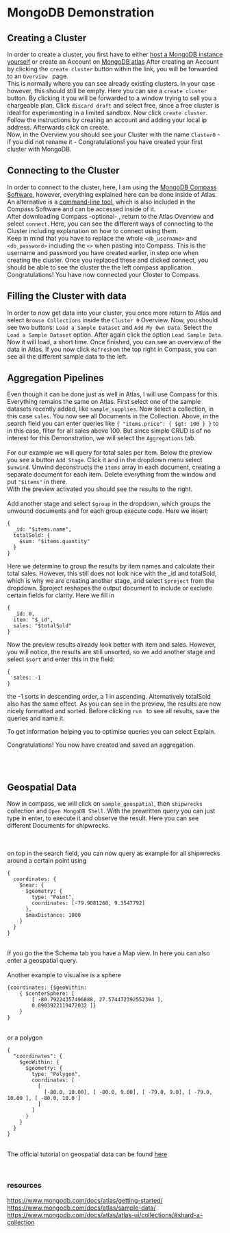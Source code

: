 # MongoDB Demonstration

## Creating a Cluster
In order to create a cluster, you first have to either [host a MongoDB instance yourself](https://www.mongodb.com/try/download/community) or create an Account on [MongoDB atlas](https://www.mongodb.com/products/platform/atlas-database)
After creating an Account by clicking the ```create cluster``` button within the link, you will be forwarded to an ```Overview ``` page. 
</br>
This is normally where you can see already existing clusters. In your case however, this should still be empty. Here you can see a ```create cluster``` button. By clicking it you will be forwarded to a window trying to sell you a chargeable plan. Click ```discard draft``` and select free, since a free cluster is ideal for experimenting in a limited sandbox. Now click ```create cluster```.
</br>
Follow the instructions by creating an account and adding your local ip address. Afterwards click on create.
</br>
Now, in the Overview you should see your Cluster with the name ```Cluster0``` - if you did not rename it - 
Congratulations! you have created your first cluster with MongoDB.

## Connecting to the Cluster

In order to connect to the cluster, here, I am using the [MongoDB Compass Software](https://www.mongodb.com/try/download/compass), however, everything explained here can be done inside of Atlas. </br>
An alternative is a [command-line tool](https://www.mongodb.com/try/download/database-tools), which is also included in the Compass Software and can be accessed inside of it. </br>
After downloading Compass -optional- , return to the Atlas Overview and select ```connect```. Here, you can see the different ways of connecting to the Cluster including explanation on how to connect using them. </br>
Keep in mind that you have to replace the whole ``` <db_username> ``` and ``` <db_password> ``` including the ```<>``` when pasting into Compass. This is the username and password you have created earlier, in step one when creating the cluster. Once you replaced these and clicked connect, you should be able to see the cluster the the left compass application. Congratulations! You have now connected your Closter to Compass.  </br>

## Filling the Cluster with data
In order to now get data into your cluster, you once more return to Atlas and select ``` Browse Collections ``` inside the ```Cluster 0``` Overview. Now, you should see two buttons: ``` Load a Sample Dataset ``` and ``` Add My Own Data ```. 
Select the ``` Load a Sample Dataset ``` option. After again click the option ```Load Sample Data```. Now it will load, a short time. Once finished, you can see an overview of the data in Atlas. If you now click ```Refresh```on the top right in Compass, you can see all the different sample data to the left. 


## Aggregation Pipelines
Even though it can be done just as well in Atlas, I will use Compass for this. Everything remains the same on Atlas. 
First select one of the sample datasets recently added, like ```sample_supplies```. Now select a collection, in this case ```sales```. You now see all Documents in the Collection. Above, in the search field you can enter queries like ```{ "items.price": { $gt: 100 } }``` to in this case, filter for all sales above 100. But since simple CRUD is of no interest for this Demonstration, we will select the ```Aggregations``` tab.
</br></br>
For our example we will query for total sales per item.
 Below the preview you see a button ``Add Stage``. 
 Click it and in the dropdown menu select ```$unwind```. 
 Unwind deconstructs the `items` array in each document, creating a separate document for each item.
 Delete everything from the window and put ```"$items"``` in there. </br>
 With the preview activated you should see the results to the right. 
</br></br>
Add another stage and select ```$group``` in the dropdown, which groups the unwound documents and for each group execute code. Here we insert:</br>
```
{
  _id: "$items.name",
  totalSold: {
    $sum: "$items.quantity"
  }
}
```

Here we determine to group the results by item names and calculate their total sales. However, this still does not look nice with the _id and totalSold, which is why we are creating another stage, and select ```$project``` from the dropdown. $project reshapes the output document to include or exclude certain fields for clarity. Here we fill in
</br>

```
{
  _id: 0,
  item: "$_id",
  sales: "$totalSold"
}
```
Now the preview results already look better with item and sales. 
However, you will notice, the results are still unsorted, so we add another stage and select ```$sort``` and enter this in the field:</br>

```
{
  sales: -1
}
```
the -1 sorts in descending order, a 1 in ascending. Alternatively totalSold also has the same effect.  As you can see in the preview, the results are now nicely formatted and sorted. Before clicking ```run ``` to see all results, save the queries and name it. 

  
To get information helping you to optimise queries you can select Explain.

  
Congratulations! You now have created and saved an aggregation.

</br></br>
## Geospatial Data

Now in compass, we will click on ```sample_geospatial```, then ```shipwrecks``` collection and ```Open MongoDB Shell```.
With the prewritten query you can just type in enter, to execute it and observe the result. Here you can see different Documents for shipwrecks.</br></br></br>

on top in the search field, you can now query as example for all shipwrecks around a certain point using </br>

```
{
  coordinates: {
    $near: {
      $geometry: {
        type: "Point",
        coordinates: [-79.9081268, 9.3547792]
      },
      $maxDistance: 1000
    }
  }
}
```

</br>If you go the the Schema tab you have a Map view. In here you can also enter a geospatial query. 
</br></br>
Another example to visualise is a sphere </br>
```
{coordinates: {$geoWithin:
    { $centerSphere: [ 
        [ -80.79224357496888, 27.574472392552394 ], 
        0.0903922119472032 ]}
    }
} 
```

</br>or a polygon</br>

```
{
  "coordinates": {
    $geoWithin: {
      $geometry: {
        type: "Polygon",
        coordinates: [
          [
            [-80.0, 10.00], [ -80.0, 9.00], [ -79.0, 9.0], [ -79.0, 10.00 ], [ -80.0, 10.0 ]
          ]
        ]
      }
    }
  }
}
```
</br>The official tutorial on geospatial data can be found [here](https://www.mongodb.com/docs/manual/geospatial-queries/)

</br>

### resources
https://www.mongodb.com/docs/atlas/getting-started/ </br>
https://www.mongodb.com/docs/atlas/sample-data/  </br>
https://www.mongodb.com/docs/atlas/atlas-ui/collections/#shard-a-collection  </br>

